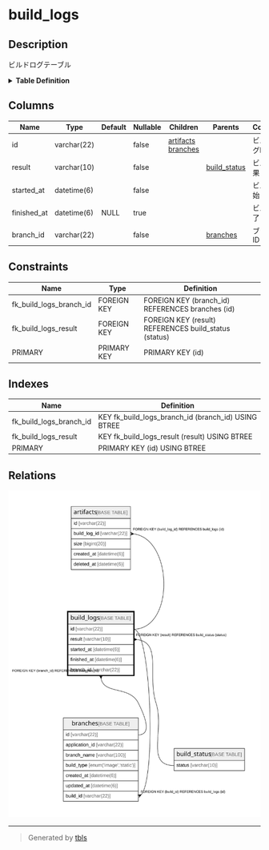 # build_logs

## Description

ビルドログテーブル

<details>
<summary><strong>Table Definition</strong></summary>

```sql
CREATE TABLE `build_logs` (
  `id` varchar(22) NOT NULL COMMENT 'ビルドログID',
  `result` varchar(10) NOT NULL COMMENT 'ビルド結果',
  `started_at` datetime(6) NOT NULL COMMENT 'ビルド開始日時',
  `finished_at` datetime(6) DEFAULT NULL COMMENT 'ビルド終了日時',
  `branch_id` varchar(22) NOT NULL COMMENT 'ブランチID',
  PRIMARY KEY (`id`),
  KEY `fk_build_logs_branch_id` (`branch_id`),
  KEY `fk_build_logs_result` (`result`),
  CONSTRAINT `fk_build_logs_branch_id` FOREIGN KEY (`branch_id`) REFERENCES `branches` (`id`),
  CONSTRAINT `fk_build_logs_result` FOREIGN KEY (`result`) REFERENCES `build_status` (`status`)
) ENGINE=InnoDB DEFAULT CHARSET=utf8mb4 COMMENT='ビルドログテーブル'
```

</details>

## Columns

| Name | Type | Default | Nullable | Children | Parents | Comment |
| ---- | ---- | ------- | -------- | -------- | ------- | ------- |
| id | varchar(22) |  | false | [artifacts](artifacts.md) [branches](branches.md) |  | ビルドログID |
| result | varchar(10) |  | false |  | [build_status](build_status.md) | ビルド結果 |
| started_at | datetime(6) |  | false |  |  | ビルド開始日時 |
| finished_at | datetime(6) | NULL | true |  |  | ビルド終了日時 |
| branch_id | varchar(22) |  | false |  | [branches](branches.md) | ブランチID |

## Constraints

| Name | Type | Definition |
| ---- | ---- | ---------- |
| fk_build_logs_branch_id | FOREIGN KEY | FOREIGN KEY (branch_id) REFERENCES branches (id) |
| fk_build_logs_result | FOREIGN KEY | FOREIGN KEY (result) REFERENCES build_status (status) |
| PRIMARY | PRIMARY KEY | PRIMARY KEY (id) |

## Indexes

| Name | Definition |
| ---- | ---------- |
| fk_build_logs_branch_id | KEY fk_build_logs_branch_id (branch_id) USING BTREE |
| fk_build_logs_result | KEY fk_build_logs_result (result) USING BTREE |
| PRIMARY | PRIMARY KEY (id) USING BTREE |

## Relations

![er](build_logs.svg)

---

> Generated by [tbls](https://github.com/k1LoW/tbls)
